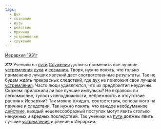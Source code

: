 ```yaml
---
tags:
  - Дух
  - сознание
  - путь
  - действие
  - причина
  - устремление
  - служение
---
```


[Иерархия 1931г](/agni/1931)

___317___
Ученики на [пути](/tag/#путь) [Служения](/tag/#служение) должны применить все лучшие [устремления](/tag/#устремление) [духа](/tag/#Дух) и [сознания](/tag/#сознание). Творя, нужно понять, что только применение лучших явлений даст соответственные результаты. Так не будем ждать прекрасных следствий, где [дух](/tag/#Дух) не приложил свои лучшие [устремления](/tag/#устремление). Часто люди удивляются, что их предприятия неудачны. Скажем: приложили ли все лучшие импульсы? Не вкралось ли легкомыслие, тупость неподвижности, небрежность и отсутствие рвения к Иерархии? Так можно ожидать соответствия, основанного на причине и следствии. Так нужно понять, что каждое необдуманное [действие](/tag/#действие), каждый нецелесообразный поступок могут явить столько ненужных и вредных последствий. Так ученики на [пути](/tag/#путь) должны явить лучшие [устремления](/tag/#устремление) и рвение к Иерархии.   

